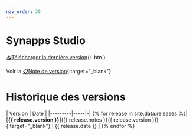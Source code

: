 ```yaml
---
nav_order: 30
---
```


# Synapps Studio

[📥Télécharger la dernière version](https://github.com/witsa/synapps/releases/download/1.4.1/synapps-studio-setup.zip){: .btn }

Voir la [📋Note de version](./notes/1.4.1){:target="_blank"}

# Historique des versions

| Version | Date |
|---------|-----|-|
{% for release in site.data.releases %}| [**{{ release.version }}**]({{ release.notes }}{{ release.version }}){:target="_blank"} | {{ release.date }} |
{% endfor %}

